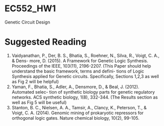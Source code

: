 # EC552_HW1
Genetic Circuit Design

# Suggested Reading
1. Vaidyanathan, P., Der, B. S., Bhatia, S., Roehner, N., Silva, R., Voigt, C. A., & Dens- more, D. (2015). A Framework for Genetic Logic Synthesis. Proceedings of the IEEE, 103(11), 2196-2207.
(This Paper should help understand the basic framework, terms and defini- tions of Logic Synthesis applied for Genetic circuits. Specifically, Sections 1,2,3 as well as Fig 2 will be helpful)
2. Yaman, F., Bhatia, S., Adler, A., Densmore, D., & Beal, J. (2012). Automated selec- tion of synthetic biology parts for genetic regulatory networks. ACS synthetic biology, 1(8), 332-344.
(The Results section as well as Fig 5 will be useful)
3. Stanton, B. C., Nielsen, A. A., Tamsir, A., Clancy, K., Peterson, T., & Voigt, C. A. (2014). Genomic mining of prokaryotic repressors for orthogonal logic gates. Nature chemical biology, 10(2), 99-105.
